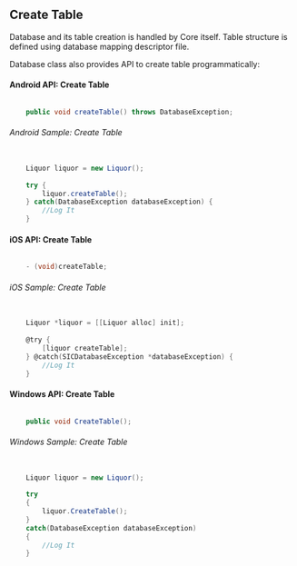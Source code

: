 ## Create Table

Database and its table creation is handled by Core itself. Table structure is defined using database mapping descriptor file.

Database class also provides API to create table programmatically:


#### Android API: Create Table

```java

    public void createTable() throws DatabaseException;

```

###### Android Sample: Create Table

```java
	
    Liquor liquor = new Liquor();
	
    try {
        liquor.createTable();
    } catch(DatabaseException databaseException) {
		//Log It
    }

```

#### iOS API: Create Table

```objective-c

    - (void)createTable;

```

###### iOS Sample: Create Table

```objective-c
	
    Liquor *liquor = [[Liquor alloc] init];
	
    @try {
        [liquor createTable];
    } @catch(SICDatabaseException *databaseException) {
		//Log It
    }

```


#### Windows API: Create Table

```c#

    public void CreateTable();

```

###### Windows Sample: Create Table

```c#
	
    Liquor liquor = new Liquor();
	
    try 
    {
        liquor.CreateTable();
    } 
    catch(DatabaseException databaseException) 
    {
		//Log It
    }

```
